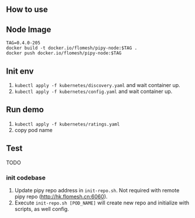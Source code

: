 
## How to use

## Node Image

```shell
TAG=0.4.0-205
docker build -t docker.io/flomesh/pipy-node:$TAG .
docker push docker.io/flomesh/pipy-node:$TAG
```

## Init env

1. `kubectl apply -f kubernetes/discovery.yaml` and wait container up.
2. `kubectl apply -f kubernetes/config.yaml` and wait container up.

## Run demo
1. `kubectl apply -f kubernetes/ratings.yaml`
2. copy pod name

## Test

TODO
### init codebase
1. Update pipy repo address in `init-repo.sh`. Not required with remote pipy repo (http://hk.flomesh.cn:6060).
2. Execute `init-repo.sh [POD_NAME]` will create new repo and initialize with scripts, as well config.